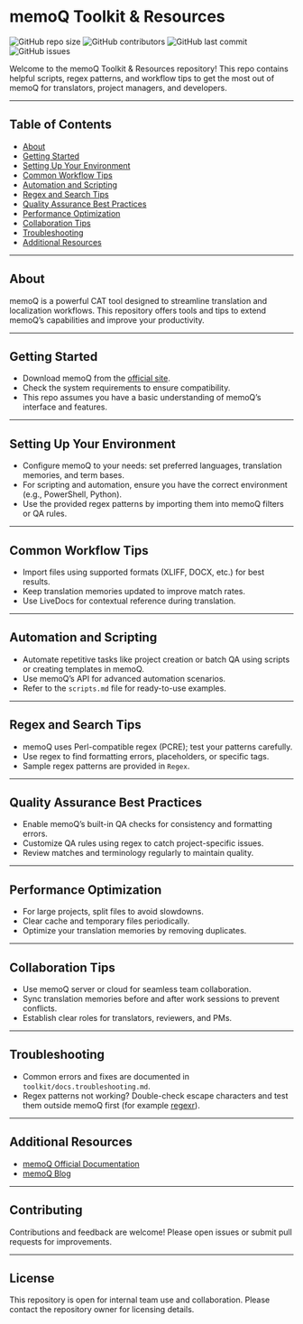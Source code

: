# memoQ Toolkit & Resources

![GitHub repo size](https://img.shields.io/github/repo-size/Prugna21/memoQ?style=flat-square)
![GitHub contributors](https://img.shields.io/github/contributors/Prugna21/memoQ?style=flat-square)
![GitHub last commit](https://img.shields.io/github/last-commit/Prugna21/memoQ?style=flat-square)
![GitHub issues](https://img.shields.io/github/issues/Prugna21/memoQ?style=flat-square)

Welcome to the memoQ Toolkit & Resources repository! This repo contains helpful scripts, regex patterns, and workflow tips to get the most out of memoQ for translators, project managers, and developers.

---

## Table of Contents

- [About](#about)  
- [Getting Started](#getting-started)  
- [Setting Up Your Environment](#setting-up-your-environment)  
- [Common Workflow Tips](#common-workflow-tips)  
- [Automation and Scripting](#automation-and-scripting)  
- [Regex and Search Tips](#regex-and-search-tips)  
- [Quality Assurance Best Practices](#quality-assurance-best-practices)  
- [Performance Optimization](#performance-optimization)  
- [Collaboration Tips](#collaboration-tips)  
- [Troubleshooting](#troubleshooting)  
- [Additional Resources](#additional-resources)  
---

## About

memoQ is a powerful CAT tool designed to streamline translation and localization workflows. This repository offers tools and tips to extend memoQ’s capabilities and improve your productivity.

---

## Getting Started

- Download memoQ from the [official site](https://www.memoq.com/download).  
- Check the system requirements to ensure compatibility.  
- This repo assumes you have a basic understanding of memoQ’s interface and features.

---

## Setting Up Your Environment

- Configure memoQ to your needs: set preferred languages, translation memories, and term bases.  
- For scripting and automation, ensure you have the correct environment (e.g., PowerShell, Python).  
- Use the provided regex patterns by importing them into memoQ filters or QA rules.

---

## Common Workflow Tips

- Import files using supported formats (XLIFF, DOCX, etc.) for best results.  
- Keep translation memories updated to improve match rates.  
- Use LiveDocs for contextual reference during translation.

---

## Automation and Scripting

- Automate repetitive tasks like project creation or batch QA using scripts or creating templates in memoQ.  
- Use memoQ’s API for advanced automation scenarios.  
- Refer to the `scripts.md` file for ready-to-use examples.

---

## Regex and Search Tips

- memoQ uses Perl-compatible regex (PCRE); test your patterns carefully.  
- Use regex to find formatting errors, placeholders, or specific tags.  
- Sample regex patterns are provided in `Regex`.

---

## Quality Assurance Best Practices

- Enable memoQ’s built-in QA checks for consistency and formatting errors.  
- Customize QA rules using regex to catch project-specific issues.  
- Review matches and terminology regularly to maintain quality.

---

## Performance Optimization

- For large projects, split files to avoid slowdowns.  
- Clear cache and temporary files periodically.  
- Optimize your translation memories by removing duplicates.

---

## Collaboration Tips

- Use memoQ server or cloud for seamless team collaboration.  
- Sync translation memories before and after work sessions to prevent conflicts.  
- Establish clear roles for translators, reviewers, and PMs.

---

## Troubleshooting

- Common errors and fixes are documented in `toolkit/docs.troubleshooting.md`.  
- Regex patterns not working? Double-check escape characters and test them outside memoQ first (for example [regexr](https://regexr.com/)).

---

## Additional Resources

- [memoQ Official Documentation](https://help.memoq.com/)
- [memoQ Blog](https://blog.memoq.com/)    

---

## Contributing

Contributions and feedback are welcome! Please open issues or submit pull requests for improvements.

---

## License

This repository is open for internal team use and collaboration. Please contact the repository owner for licensing details.
